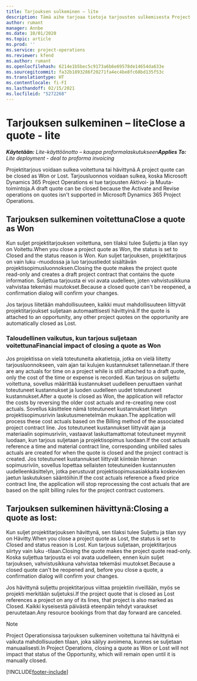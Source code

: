 ```yaml
---
title: Tarjouksen sulkeminen – lite
description: Tämä aihe tarjoaa tietoja tarjousten sulkemisesta Project Operationsissa.
author: rumant
manager: Annbe
ms.date: 10/01/2020
ms.topic: article
ms.prod: ''
ms.service: project-operations
ms.reviewer: kfend
ms.author: rumant
ms.openlocfilehash: 6214e1b5bec5c9173a6b6e69578de14654da633e
ms.sourcegitcommit: fa32b1893286f20271fa4ec4be8fc68bd135f53c
ms.translationtype: HT
ms.contentlocale: fi-FI
ms.lasthandoff: 02/15/2021
ms.locfileid: "5272268"
---
```

# <a name="close-a-quote---lite"></a><span data-ttu-id="debe7-103">Tarjouksen sulkeminen – lite</span><span class="sxs-lookup"><span data-stu-id="debe7-103">Close a quote - lite</span></span>

<span data-ttu-id="debe7-104">_**Käytetään:** Lite-käyttöönotto – kauppa proformalaskutukseen_</span><span class="sxs-lookup"><span data-stu-id="debe7-104">_**Applies To:** Lite deployment - deal to proforma invoicing_</span></span>

<span data-ttu-id="debe7-105">Projektitarjous voidaan sulkea voitettuna tai hävittynä.</span><span class="sxs-lookup"><span data-stu-id="debe7-105">A project quote can be closed as Won or Lost.</span></span> <span data-ttu-id="debe7-106">Tarjousluonnos voidaan sulkea, koska Microsoft Dynamics 365 Project Operations ei tue tarjousten Aktivoi- ja Muuta-toimintoja.</span><span class="sxs-lookup"><span data-stu-id="debe7-106">A draft quote can be closed because the Activate and Revise operations on quotes isn't supported in Microsoft Dynamics 365 Project Operations.</span></span>

## <a name="close-a-quote-as-won"></a><span data-ttu-id="debe7-107">Tarjouksen sulkeminen voitettuna</span><span class="sxs-lookup"><span data-stu-id="debe7-107">Close a quote as Won</span></span>

<span data-ttu-id="debe7-108">Kun suljet projektitarjouksen voitettuna, sen tilaksi tulee Suljettu ja tilan syy on Voitettu.</span><span class="sxs-lookup"><span data-stu-id="debe7-108">When you close a project quote as Won, the status is set to Closed and the status reason is Won.</span></span> <span data-ttu-id="debe7-109">Kun suljet tarjouksen, projektitarjous on vain luku -muodossa ja luo tarjoustiedot sisältävän projektisopimusluonnoksen.</span><span class="sxs-lookup"><span data-stu-id="debe7-109">Closing the quote makes the project quote read-only and creates a draft project contract that contains the quote information.</span></span> <span data-ttu-id="debe7-110">Suljettua tarjousta ei voi avata uudelleen, joten vahvistusikkuna vahvistaa tekemäsi muutokset.</span><span class="sxs-lookup"><span data-stu-id="debe7-110">Because a closed quote can't be reopened, a confirmation dialog will confirm your changes.</span></span>

<span data-ttu-id="debe7-111">Jos tarjous liitetään mahdollisuuteen, kaikki muut mahdollisuuteen liittyvät projektitarjoukset suljetaan automaattisesti hävittyinä.</span><span class="sxs-lookup"><span data-stu-id="debe7-111">If the quote is attached to an opportunity, any other project quotes on the opportunity are automatically closed as Lost.</span></span>

### <a name="financial-impact-of-closing-a-quote-as-won"></a><span data-ttu-id="debe7-112">Taloudellinen vaikutus, kun tarjous suljetaan voitettuna</span><span class="sxs-lookup"><span data-stu-id="debe7-112">Financial impact of closing a quote as Won</span></span>

<span data-ttu-id="debe7-113">Jos projektissa on vielä toteutuneita aikatietoja, jotka on vielä liitetty tarjousluonnokseen, vain ajan tai kulujen kustannukset tallennetaan.</span><span class="sxs-lookup"><span data-stu-id="debe7-113">If there are any actuals for time on a project while is still attached to a draft quote, only the cost of the time or expense is recorded.</span></span> <span data-ttu-id="debe7-114">Kun tarjous on suljettu voitettuna, sovellus määrittää kustannukset uudelleen peruuttaen vanhat toteutuneet kustannukset ja luoden uudelleen uudet toteutuneet kustannukset.</span><span class="sxs-lookup"><span data-stu-id="debe7-114">After a quote is closed as Won, the application will refactor the costs by reversing the older cost actuals and re-creating new cost actuals.</span></span> <span data-ttu-id="debe7-115">Sovellus käsittelee nämä toteutuneet kustannukset liitetyn projektisopimusrivin laskutusmenetelmän mukaan.</span><span class="sxs-lookup"><span data-stu-id="debe7-115">The application will process these cost actuals based on the Billing method of the associated project contract line.</span></span> <span data-ttu-id="debe7-116">Jos toteutuneet kustannukset liittyvät ajan ja materiaalin sopimusriviin, vastaavat laskuttamattomat toteutuneet myynnit luodaan, kun tarjous suljetaan ja projektisopimus luodaan.</span><span class="sxs-lookup"><span data-stu-id="debe7-116">If the cost actuals reference a time and material contract line, corresponding unbilled sales actuals are created for when the quote is closed and the project contract is created.</span></span> <span data-ttu-id="debe7-117">Jos toteutuneet kustannukset liittyvät kiinteän hinnan sopimusriviin, sovellus lopettaa sellaisten toteutuneiden kustannusten uudelleenkäsittelyn, jotka perustuvat projektisopimusasiakkaita koskevien jaetun laskutuksen sääntöihin.</span><span class="sxs-lookup"><span data-stu-id="debe7-117">If the cost actuals reference a fixed price contract line, the application will stop reprocessing the cost actuals that are based on the split billing rules for the project contract customers.</span></span>

## <a name="closing-a-quote-as-lost"></a><span data-ttu-id="debe7-118">Tarjouksen sulkeminen hävittynä:</span><span class="sxs-lookup"><span data-stu-id="debe7-118">Closing a quote as lost:</span></span>

<span data-ttu-id="debe7-119">Kun suljet projektitarjouksen hävittynä, sen tilaksi tulee Suljettu ja tilan syy on Hävitty.</span><span class="sxs-lookup"><span data-stu-id="debe7-119">When you close a project quote as Lost, the status is set to Closed and status reason is Lost.</span></span> <span data-ttu-id="debe7-120">Kun tarjous suljetaan, projektitarjous siirtyy vain luku -tilaan.</span><span class="sxs-lookup"><span data-stu-id="debe7-120">Closing the quote makes the project quote read-only.</span></span> <span data-ttu-id="debe7-121">Koska suljettua tarjousta ei voi avata uudelleen, ennen kuin suljet tarjouksen, vahvistusikkuna vahvistaa tekemäsi muutokset.</span><span class="sxs-lookup"><span data-stu-id="debe7-121">Because a closed quote can't be reopened and, before you close a quote, a confirmation dialog will confirm your changes.</span></span>

<span data-ttu-id="debe7-122">Jos hävittynä suljettu projektitarjous viittaa projektiin riveillään, myös se projekti merkitään suljetuksi.</span><span class="sxs-lookup"><span data-stu-id="debe7-122">If the project quote that is closed as Lost references a project on any of its lines, that project is also marked as Closed.</span></span> <span data-ttu-id="debe7-123">Kaikki kyseisestä päivästä eteenpäin tehdyt varaukset peruutetaan.</span><span class="sxs-lookup"><span data-stu-id="debe7-123">Any resource bookings from that day forward are canceled.</span></span>

> [!NOTE]
> <span data-ttu-id="debe7-124">Project Operationsissa tarjouksen sulkeminen voitettuna tai hävittynä ei vaikuta mahdollisuuden tilaan, joka säilyy avoimena, kunnes se suljetaan manuaalisesti.</span><span class="sxs-lookup"><span data-stu-id="debe7-124">In Project Operations, closing a quote as Won or Lost will not impact that status of the Opportunity, which will remain open until it is manually closed.</span></span>


[!INCLUDE[footer-include](../../includes/footer-banner.md)]